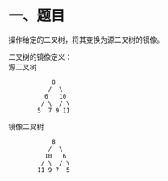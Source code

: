 # 一、题目
操作给定的二叉树，将其变换为源二叉树的镜像。  
  
二叉树的镜像定义：  
源二叉树     
```
    	    8
    	   /  \
    	  6   10
    	 / \  / \
    	5  7 9 11
```
镜像二叉树
```
    	    8
    	   /  \
    	  10   6
    	 / \  / \
    	11 9 7  5
```
